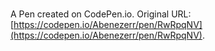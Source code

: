 # 

A Pen created on CodePen.io. Original URL: [https://codepen.io/Abenezerr/pen/RwRpqNV](https://codepen.io/Abenezerr/pen/RwRpqNV).


